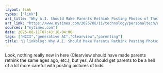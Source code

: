 ```yaml
---
layout: link
types: ["link"]
art_title: "Why A.I. Should Make Parents Rethink Posting Photos of Their Children Online"
art_link: "https://www.nytimes.com/2025/08/11/technology/personaltech/ai-kids-photos.html?unlocked_article_code=1.dU8.eKrA.DwEjy179rcPs&smid=url-share"
sources: ["nytimes.com"]
date: 2025-08-11T07:43:18-04:00
tags: ["NCII","generative AI","Clearview","parenting"]
title: "🔗 linkblog: Why A.I. Should Make Parents Rethink Posting Photos of Their Children Online"
---
```

Look, nothing really new in here (Clearview should have made parents rethink the same ages ago, etc.), but yes, AI should get parents to be a hell of a lot more careful with posting pictures of kids.